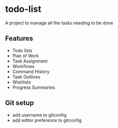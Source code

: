 # todo-list
A project to manage all the tasks needing to be done

## Features
* Todo lists
* Plan of Work
* Task Assignment
* Workflows
* Command History
* Task Outlines
* Wishlists
* Progress Summaries 

## Git setup
* add username to gitconfig
* add editor preference to gitconfig
